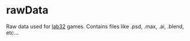 # rawData
Raw data used for [lab32](https://github.com/lab32) games. Contains files like .psd, .max, .ai, .blend, etc...
